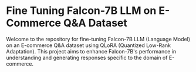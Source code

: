 # Fine Tuning Falcon-7B LLM on E-Commerce Q&A Dataset

Welcome to the repository for fine-tuning Falcon-7B LLM (Language Model) on an E-commerce Q&A dataset using QLoRA (Quantized Low-Rank Adaptation). This project aims to enhance Falcon-7B's performance in understanding and generating responses specific to the domain of E-commerce.
